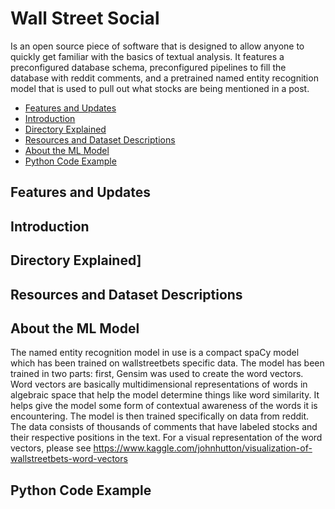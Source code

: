 # Wall Street Social
Is an open source piece of software that is designed to allow anyone to quickly get familiar with the basics of textual analysis. It features a preconfigured database schema, preconfigured pipelines to fill the database with reddit comments, and a pretrained named entity recognition model that is used to pull out what stocks are being mentioned in a post.

* [Features and Updates](https://github.com/JGolafshan/WallStreetSocial/blob/master/README.md#features-and-updates)
* [Introduction](https://github.com/JGolafshan/WallStreetSocial/blob/master/README.md#features-and-updates)
* [Directory Explained](https://github.com/JGolafshan/WallStreetSocial/blob/master/README.md#python-code-example)
* [Resources and Dataset Descriptions](https://github.com/JGolafshan/WallStreetSocial/blob/master/README.md#resources-and-dataset-descriptions)
* [About the ML Model](https://github.com/JGolafshan/WallStreetSocial/blob/master/README.md#about-the-ml-model)
* [Python Code Example](https://github.com/JGolafshan/WallStreetSocial/blob/master/README.md#python-code-example)

## Features and Updates
## Introduction
## Directory Explained]
## Resources and Dataset Descriptions
## About the ML Model
The named entity recognition model in use is a compact spaCy model which has been trained on wallstreetbets specific data. The model has been trained in two parts: first, Gensim was used to create the word vectors. Word vectors are basically multidimensional representations of words in algebraic space that help the model determine things like word similarity. It helps give the model some form of contextual awareness of the words it is encountering. The model is then trained specifically on data from reddit. The data consists of thousands of comments that have labeled stocks and their respective positions in the text. For a visual representation of the word vectors, please see https://www.kaggle.com/johnhutton/visualization-of-wallstreetbets-word-vectors
## Python Code Example
